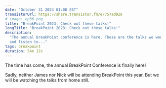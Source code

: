 ```yaml
---
date: "October 31 2023 01:00 EST"
transistorUrl: https://share.transistor.fm/e/757ad928
# image: ep36.png
title: "BreakPoint 2023: Check out these talks!"
longTitle: "BreakPoint 2023: Check out these talks!"
description:
  "The annual BreakPoint conference is here. These are the talks we would watch
  and listen to..."
tags: breakpoint
duration: 54m 12s
---
```


The time has come, the annual BreakPoint Conference is finally here!

Sadly, neither James nor Nick will be attending BreakPoint this year. But we
will be watching the talks from home still.
